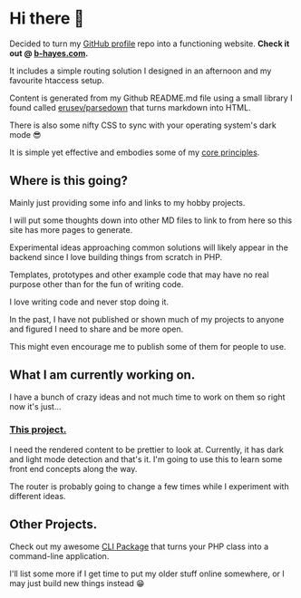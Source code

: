 # Hi there 👋
Decided to turn my [GitHub profile](https://github.com/b-hayes/b-hayes) repo into a functioning website.
**Check it out @ [b-hayes.com](https://b-hayes.com).**

It includes a simple routing solution I designed in an afternoon and my favourite htaccess setup.

Content is generated from my Github README.md file using a small library I found called [erusev/parsedown](https://github.com/erusev/parsedown)
that turns markdown into HTML.

There is also some nifty CSS to sync with your operating system's dark mode 😎

It is simple yet effective and embodies some of my [core principles](/articles/BOPs.md).

## Where is this going?
Mainly just providing some info and links to my hobby projects.

I will put some thoughts down into other MD files to link to from here so this site has more pages to generate.

Experimental ideas approaching common solutions
will likely appear in the backend since I love building
things from scratch in PHP.

Templates, prototypes and other example code that may
have no real purpose other than for the fun of writing code.

I love writing code and never stop doing it.

In the past, I have not published or shown much of my projects to anyone and figured I need to share and be more open.

This might even encourage me to publish some of them for people to use.

## What I am currently working on.
I have a bunch of crazy ideas and not much time to work on them so right now it's just...

### [This project.](https://b-hayes.com)
I need the rendered content to be prettier to look at.
Currently, it has dark and light mode detection and that's it.
I'm going to use this to learn some front end concepts along the way.

The router is probably going to change a few times while I experiment with different ideas.

## Other Projects.
Check out my awesome [CLI Package](https://github.com/b-hayes/cli) that turns your PHP class into a command-line application.

I'll list some more if I get time to put my older stuff online somewhere,
or I may just build new things instead 😁
